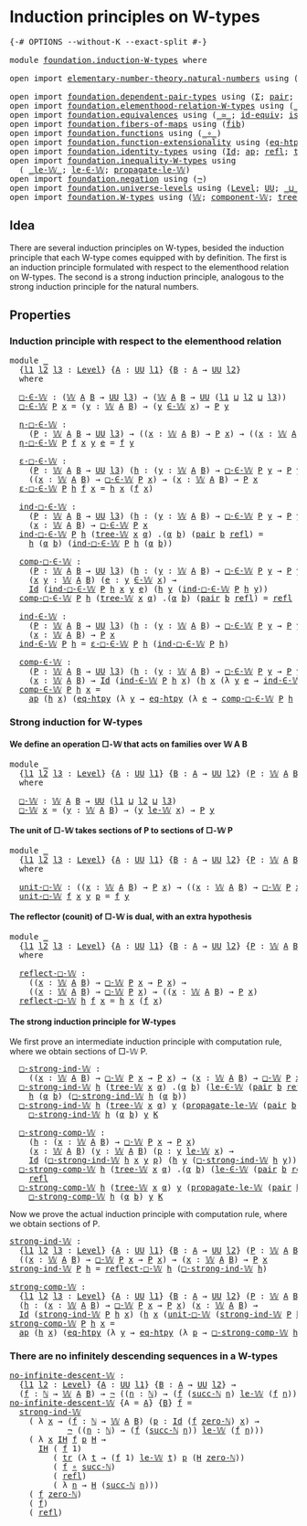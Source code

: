 # Induction principles on W-types

<pre class="Agda"><a id="44" class="Symbol">{-#</a> <a id="48" class="Keyword">OPTIONS</a> <a id="56" class="Pragma">--without-K</a> <a id="68" class="Pragma">--exact-split</a> <a id="82" class="Symbol">#-}</a>

<a id="87" class="Keyword">module</a> <a id="94" href="foundation.induction-W-types.html" class="Module">foundation.induction-W-types</a> <a id="123" class="Keyword">where</a>

<a id="130" class="Keyword">open</a> <a id="135" class="Keyword">import</a> <a id="142" href="elementary-number-theory.natural-numbers.html" class="Module">elementary-number-theory.natural-numbers</a> <a id="183" class="Keyword">using</a> <a id="189" class="Symbol">(</a><a id="190" href="elementary-number-theory.natural-numbers.html#1444" class="Datatype">ℕ</a><a id="191" class="Symbol">;</a> <a id="193" href="elementary-number-theory.natural-numbers.html#1465" class="InductiveConstructor">zero-ℕ</a><a id="199" class="Symbol">;</a> <a id="201" href="elementary-number-theory.natural-numbers.html#1478" class="InductiveConstructor">succ-ℕ</a><a id="207" class="Symbol">)</a>

<a id="210" class="Keyword">open</a> <a id="215" class="Keyword">import</a> <a id="222" href="foundation.dependent-pair-types.html" class="Module">foundation.dependent-pair-types</a> <a id="254" class="Keyword">using</a> <a id="260" class="Symbol">(</a><a id="261" href="foundation-core.dependent-pair-types.html#502" class="Record">Σ</a><a id="262" class="Symbol">;</a> <a id="264" href="foundation-core.dependent-pair-types.html#575" class="InductiveConstructor">pair</a><a id="268" class="Symbol">;</a> <a id="270" href="foundation-core.dependent-pair-types.html#592" class="Field">pr1</a><a id="273" class="Symbol">;</a> <a id="275" href="foundation-core.dependent-pair-types.html#604" class="Field">pr2</a><a id="278" class="Symbol">)</a>
<a id="280" class="Keyword">open</a> <a id="285" class="Keyword">import</a> <a id="292" href="foundation.elementhood-relation-W-types.html" class="Module">foundation.elementhood-relation-W-types</a> <a id="332" class="Keyword">using</a> <a id="338" class="Symbol">(</a><a id="339" href="foundation.elementhood-relation-W-types.html#735" class="Function Operator">_∈-𝕎_</a><a id="344" class="Symbol">)</a>
<a id="346" class="Keyword">open</a> <a id="351" class="Keyword">import</a> <a id="358" href="foundation.equivalences.html" class="Module">foundation.equivalences</a> <a id="382" class="Keyword">using</a> <a id="388" class="Symbol">(</a><a id="389" href="foundation-core.equivalences.html#1607" class="Function Operator">_≃_</a><a id="392" class="Symbol">;</a> <a id="394" href="foundation-core.equivalences.html#2480" class="Function">id-equiv</a><a id="402" class="Symbol">;</a> <a id="404" href="foundation-core.equivalences.html#1542" class="Function">is-equiv</a><a id="412" class="Symbol">)</a>
<a id="414" class="Keyword">open</a> <a id="419" class="Keyword">import</a> <a id="426" href="foundation.fibers-of-maps.html" class="Module">foundation.fibers-of-maps</a> <a id="452" class="Keyword">using</a> <a id="458" class="Symbol">(</a><a id="459" href="foundation-core.fibers-of-maps.html#928" class="Function">fib</a><a id="462" class="Symbol">)</a>
<a id="464" class="Keyword">open</a> <a id="469" class="Keyword">import</a> <a id="476" href="foundation.functions.html" class="Module">foundation.functions</a> <a id="497" class="Keyword">using</a> <a id="503" class="Symbol">(</a><a id="504" href="foundation-core.functions.html#407" class="Function Operator">_∘_</a><a id="507" class="Symbol">)</a>
<a id="509" class="Keyword">open</a> <a id="514" class="Keyword">import</a> <a id="521" href="foundation.function-extensionality.html" class="Module">foundation.function-extensionality</a> <a id="556" class="Keyword">using</a> <a id="562" class="Symbol">(</a><a id="563" href="foundation.function-extensionality.html#1446" class="Function">eq-htpy</a><a id="570" class="Symbol">)</a>
<a id="572" class="Keyword">open</a> <a id="577" class="Keyword">import</a> <a id="584" href="foundation.identity-types.html" class="Module">foundation.identity-types</a> <a id="610" class="Keyword">using</a> <a id="616" class="Symbol">(</a><a id="617" href="foundation-core.identity-types.html#641" class="Datatype">Id</a><a id="619" class="Symbol">;</a> <a id="621" href="foundation-core.identity-types.html#2853" class="Function">ap</a><a id="623" class="Symbol">;</a> <a id="625" href="foundation-core.identity-types.html#694" class="InductiveConstructor">refl</a><a id="629" class="Symbol">;</a> <a id="631" href="foundation-core.identity-types.html#4584" class="Function">tr</a><a id="633" class="Symbol">)</a>
<a id="635" class="Keyword">open</a> <a id="640" class="Keyword">import</a> <a id="647" href="foundation.inequality-W-types.html" class="Module">foundation.inequality-W-types</a> <a id="677" class="Keyword">using</a>
  <a id="685" class="Symbol">(</a> <a id="687" href="foundation.inequality-W-types.html#820" class="Datatype Operator">_le-𝕎_</a><a id="693" class="Symbol">;</a> <a id="695" href="foundation.inequality-W-types.html#872" class="InductiveConstructor">le-∈-𝕎</a><a id="701" class="Symbol">;</a> <a id="703" href="foundation.inequality-W-types.html#918" class="InductiveConstructor">propagate-le-𝕎</a><a id="717" class="Symbol">)</a>
<a id="719" class="Keyword">open</a> <a id="724" class="Keyword">import</a> <a id="731" href="foundation.negation.html" class="Module">foundation.negation</a> <a id="751" class="Keyword">using</a> <a id="757" class="Symbol">(</a><a id="758" href="foundation-core.negation.html#452" class="Function">¬</a><a id="759" class="Symbol">)</a>
<a id="761" class="Keyword">open</a> <a id="766" class="Keyword">import</a> <a id="773" href="foundation.universe-levels.html" class="Module">foundation.universe-levels</a> <a id="800" class="Keyword">using</a> <a id="806" class="Symbol">(</a><a id="807" href="Agda.Primitive.html#597" class="Postulate">Level</a><a id="812" class="Symbol">;</a> <a id="814" href="foundation-core.universe-levels.html#222" class="Primitive">UU</a><a id="816" class="Symbol">;</a> <a id="818" href="Agda.Primitive.html#810" class="Primitive Operator">_⊔_</a><a id="821" class="Symbol">)</a>
<a id="823" class="Keyword">open</a> <a id="828" class="Keyword">import</a> <a id="835" href="foundation.W-types.html" class="Module">foundation.W-types</a> <a id="854" class="Keyword">using</a> <a id="860" class="Symbol">(</a><a id="861" href="foundation.W-types.html#2315" class="Datatype">𝕎</a><a id="862" class="Symbol">;</a> <a id="864" href="foundation.W-types.html#2550" class="Function">component-𝕎</a><a id="875" class="Symbol">;</a> <a id="877" href="foundation.W-types.html#2384" class="InductiveConstructor">tree-𝕎</a><a id="883" class="Symbol">)</a>
</pre>
## Idea

There are several induction principles on W-types, besided the induction principle that each W-type comes equipped with by definition. The first is an induction principle formulated with respect to the elementhood relation on W-types. The second is a strong induction principle, analogous to the strong induction principle for the natural numbers.

## Properties

### Induction principle with respect to the elementhood relation

<pre class="Agda"><a id="1337" class="Keyword">module</a> <a id="1344" href="foundation.induction-W-types.html#1344" class="Module">_</a>
  <a id="1348" class="Symbol">{</a><a id="1349" href="foundation.induction-W-types.html#1349" class="Bound">l1</a> <a id="1352" href="foundation.induction-W-types.html#1352" class="Bound">l2</a> <a id="1355" href="foundation.induction-W-types.html#1355" class="Bound">l3</a> <a id="1358" class="Symbol">:</a> <a id="1360" href="Agda.Primitive.html#597" class="Postulate">Level</a><a id="1365" class="Symbol">}</a> <a id="1367" class="Symbol">{</a><a id="1368" href="foundation.induction-W-types.html#1368" class="Bound">A</a> <a id="1370" class="Symbol">:</a> <a id="1372" href="foundation-core.universe-levels.html#222" class="Primitive">UU</a> <a id="1375" href="foundation.induction-W-types.html#1349" class="Bound">l1</a><a id="1377" class="Symbol">}</a> <a id="1379" class="Symbol">{</a><a id="1380" href="foundation.induction-W-types.html#1380" class="Bound">B</a> <a id="1382" class="Symbol">:</a> <a id="1384" href="foundation.induction-W-types.html#1368" class="Bound">A</a> <a id="1386" class="Symbol">→</a> <a id="1388" href="foundation-core.universe-levels.html#222" class="Primitive">UU</a> <a id="1391" href="foundation.induction-W-types.html#1352" class="Bound">l2</a><a id="1393" class="Symbol">}</a>
  <a id="1397" class="Keyword">where</a>

  <a id="1406" href="foundation.induction-W-types.html#1406" class="Function">□-∈-𝕎</a> <a id="1412" class="Symbol">:</a> <a id="1414" class="Symbol">(</a><a id="1415" href="foundation.W-types.html#2315" class="Datatype">𝕎</a> <a id="1417" href="foundation.induction-W-types.html#1368" class="Bound">A</a> <a id="1419" href="foundation.induction-W-types.html#1380" class="Bound">B</a> <a id="1421" class="Symbol">→</a> <a id="1423" href="foundation-core.universe-levels.html#222" class="Primitive">UU</a> <a id="1426" href="foundation.induction-W-types.html#1355" class="Bound">l3</a><a id="1428" class="Symbol">)</a> <a id="1430" class="Symbol">→</a> <a id="1432" class="Symbol">(</a><a id="1433" href="foundation.W-types.html#2315" class="Datatype">𝕎</a> <a id="1435" href="foundation.induction-W-types.html#1368" class="Bound">A</a> <a id="1437" href="foundation.induction-W-types.html#1380" class="Bound">B</a> <a id="1439" class="Symbol">→</a> <a id="1441" href="foundation-core.universe-levels.html#222" class="Primitive">UU</a> <a id="1444" class="Symbol">(</a><a id="1445" href="foundation.induction-W-types.html#1349" class="Bound">l1</a> <a id="1448" href="Agda.Primitive.html#810" class="Primitive Operator">⊔</a> <a id="1450" href="foundation.induction-W-types.html#1352" class="Bound">l2</a> <a id="1453" href="Agda.Primitive.html#810" class="Primitive Operator">⊔</a> <a id="1455" href="foundation.induction-W-types.html#1355" class="Bound">l3</a><a id="1457" class="Symbol">))</a>
  <a id="1462" href="foundation.induction-W-types.html#1406" class="Function">□-∈-𝕎</a> <a id="1468" href="foundation.induction-W-types.html#1468" class="Bound">P</a> <a id="1470" href="foundation.induction-W-types.html#1470" class="Bound">x</a> <a id="1472" class="Symbol">=</a> <a id="1474" class="Symbol">(</a><a id="1475" href="foundation.induction-W-types.html#1475" class="Bound">y</a> <a id="1477" class="Symbol">:</a> <a id="1479" href="foundation.W-types.html#2315" class="Datatype">𝕎</a> <a id="1481" href="foundation.induction-W-types.html#1368" class="Bound">A</a> <a id="1483" href="foundation.induction-W-types.html#1380" class="Bound">B</a><a id="1484" class="Symbol">)</a> <a id="1486" class="Symbol">→</a> <a id="1488" class="Symbol">(</a><a id="1489" href="foundation.induction-W-types.html#1475" class="Bound">y</a> <a id="1491" href="foundation.elementhood-relation-W-types.html#735" class="Function Operator">∈-𝕎</a> <a id="1495" href="foundation.induction-W-types.html#1470" class="Bound">x</a><a id="1496" class="Symbol">)</a> <a id="1498" class="Symbol">→</a> <a id="1500" href="foundation.induction-W-types.html#1468" class="Bound">P</a> <a id="1502" href="foundation.induction-W-types.html#1475" class="Bound">y</a>

  <a id="1507" href="foundation.induction-W-types.html#1507" class="Function">η-□-∈-𝕎</a> <a id="1515" class="Symbol">:</a>
    <a id="1521" class="Symbol">(</a><a id="1522" href="foundation.induction-W-types.html#1522" class="Bound">P</a> <a id="1524" class="Symbol">:</a> <a id="1526" href="foundation.W-types.html#2315" class="Datatype">𝕎</a> <a id="1528" href="foundation.induction-W-types.html#1368" class="Bound">A</a> <a id="1530" href="foundation.induction-W-types.html#1380" class="Bound">B</a> <a id="1532" class="Symbol">→</a> <a id="1534" href="foundation-core.universe-levels.html#222" class="Primitive">UU</a> <a id="1537" href="foundation.induction-W-types.html#1355" class="Bound">l3</a><a id="1539" class="Symbol">)</a> <a id="1541" class="Symbol">→</a> <a id="1543" class="Symbol">((</a><a id="1545" href="foundation.induction-W-types.html#1545" class="Bound">x</a> <a id="1547" class="Symbol">:</a> <a id="1549" href="foundation.W-types.html#2315" class="Datatype">𝕎</a> <a id="1551" href="foundation.induction-W-types.html#1368" class="Bound">A</a> <a id="1553" href="foundation.induction-W-types.html#1380" class="Bound">B</a><a id="1554" class="Symbol">)</a> <a id="1556" class="Symbol">→</a> <a id="1558" href="foundation.induction-W-types.html#1522" class="Bound">P</a> <a id="1560" href="foundation.induction-W-types.html#1545" class="Bound">x</a><a id="1561" class="Symbol">)</a> <a id="1563" class="Symbol">→</a> <a id="1565" class="Symbol">((</a><a id="1567" href="foundation.induction-W-types.html#1567" class="Bound">x</a> <a id="1569" class="Symbol">:</a> <a id="1571" href="foundation.W-types.html#2315" class="Datatype">𝕎</a> <a id="1573" href="foundation.induction-W-types.html#1368" class="Bound">A</a> <a id="1575" href="foundation.induction-W-types.html#1380" class="Bound">B</a><a id="1576" class="Symbol">)</a> <a id="1578" class="Symbol">→</a> <a id="1580" href="foundation.induction-W-types.html#1406" class="Function">□-∈-𝕎</a> <a id="1586" href="foundation.induction-W-types.html#1522" class="Bound">P</a> <a id="1588" href="foundation.induction-W-types.html#1567" class="Bound">x</a><a id="1589" class="Symbol">)</a>
  <a id="1593" href="foundation.induction-W-types.html#1507" class="Function">η-□-∈-𝕎</a> <a id="1601" href="foundation.induction-W-types.html#1601" class="Bound">P</a> <a id="1603" href="foundation.induction-W-types.html#1603" class="Bound">f</a> <a id="1605" href="foundation.induction-W-types.html#1605" class="Bound">x</a> <a id="1607" href="foundation.induction-W-types.html#1607" class="Bound">y</a> <a id="1609" href="foundation.induction-W-types.html#1609" class="Bound">e</a> <a id="1611" class="Symbol">=</a> <a id="1613" href="foundation.induction-W-types.html#1603" class="Bound">f</a> <a id="1615" href="foundation.induction-W-types.html#1607" class="Bound">y</a>

  <a id="1620" href="foundation.induction-W-types.html#1620" class="Function">ε-□-∈-𝕎</a> <a id="1628" class="Symbol">:</a>
    <a id="1634" class="Symbol">(</a><a id="1635" href="foundation.induction-W-types.html#1635" class="Bound">P</a> <a id="1637" class="Symbol">:</a> <a id="1639" href="foundation.W-types.html#2315" class="Datatype">𝕎</a> <a id="1641" href="foundation.induction-W-types.html#1368" class="Bound">A</a> <a id="1643" href="foundation.induction-W-types.html#1380" class="Bound">B</a> <a id="1645" class="Symbol">→</a> <a id="1647" href="foundation-core.universe-levels.html#222" class="Primitive">UU</a> <a id="1650" href="foundation.induction-W-types.html#1355" class="Bound">l3</a><a id="1652" class="Symbol">)</a> <a id="1654" class="Symbol">(</a><a id="1655" href="foundation.induction-W-types.html#1655" class="Bound">h</a> <a id="1657" class="Symbol">:</a> <a id="1659" class="Symbol">(</a><a id="1660" href="foundation.induction-W-types.html#1660" class="Bound">y</a> <a id="1662" class="Symbol">:</a> <a id="1664" href="foundation.W-types.html#2315" class="Datatype">𝕎</a> <a id="1666" href="foundation.induction-W-types.html#1368" class="Bound">A</a> <a id="1668" href="foundation.induction-W-types.html#1380" class="Bound">B</a><a id="1669" class="Symbol">)</a> <a id="1671" class="Symbol">→</a> <a id="1673" href="foundation.induction-W-types.html#1406" class="Function">□-∈-𝕎</a> <a id="1679" href="foundation.induction-W-types.html#1635" class="Bound">P</a> <a id="1681" href="foundation.induction-W-types.html#1660" class="Bound">y</a> <a id="1683" class="Symbol">→</a> <a id="1685" href="foundation.induction-W-types.html#1635" class="Bound">P</a> <a id="1687" href="foundation.induction-W-types.html#1660" class="Bound">y</a><a id="1688" class="Symbol">)</a> <a id="1690" class="Symbol">→</a>
    <a id="1696" class="Symbol">((</a><a id="1698" href="foundation.induction-W-types.html#1698" class="Bound">x</a> <a id="1700" class="Symbol">:</a> <a id="1702" href="foundation.W-types.html#2315" class="Datatype">𝕎</a> <a id="1704" href="foundation.induction-W-types.html#1368" class="Bound">A</a> <a id="1706" href="foundation.induction-W-types.html#1380" class="Bound">B</a><a id="1707" class="Symbol">)</a> <a id="1709" class="Symbol">→</a> <a id="1711" href="foundation.induction-W-types.html#1406" class="Function">□-∈-𝕎</a> <a id="1717" href="foundation.induction-W-types.html#1635" class="Bound">P</a> <a id="1719" href="foundation.induction-W-types.html#1698" class="Bound">x</a><a id="1720" class="Symbol">)</a> <a id="1722" class="Symbol">→</a> <a id="1724" class="Symbol">(</a><a id="1725" href="foundation.induction-W-types.html#1725" class="Bound">x</a> <a id="1727" class="Symbol">:</a> <a id="1729" href="foundation.W-types.html#2315" class="Datatype">𝕎</a> <a id="1731" href="foundation.induction-W-types.html#1368" class="Bound">A</a> <a id="1733" href="foundation.induction-W-types.html#1380" class="Bound">B</a><a id="1734" class="Symbol">)</a> <a id="1736" class="Symbol">→</a> <a id="1738" href="foundation.induction-W-types.html#1635" class="Bound">P</a> <a id="1740" href="foundation.induction-W-types.html#1725" class="Bound">x</a>
  <a id="1744" href="foundation.induction-W-types.html#1620" class="Function">ε-□-∈-𝕎</a> <a id="1752" href="foundation.induction-W-types.html#1752" class="Bound">P</a> <a id="1754" href="foundation.induction-W-types.html#1754" class="Bound">h</a> <a id="1756" href="foundation.induction-W-types.html#1756" class="Bound">f</a> <a id="1758" href="foundation.induction-W-types.html#1758" class="Bound">x</a> <a id="1760" class="Symbol">=</a> <a id="1762" href="foundation.induction-W-types.html#1754" class="Bound">h</a> <a id="1764" href="foundation.induction-W-types.html#1758" class="Bound">x</a> <a id="1766" class="Symbol">(</a><a id="1767" href="foundation.induction-W-types.html#1756" class="Bound">f</a> <a id="1769" href="foundation.induction-W-types.html#1758" class="Bound">x</a><a id="1770" class="Symbol">)</a>

  <a id="1775" href="foundation.induction-W-types.html#1775" class="Function">ind-□-∈-𝕎</a> <a id="1785" class="Symbol">:</a>
    <a id="1791" class="Symbol">(</a><a id="1792" href="foundation.induction-W-types.html#1792" class="Bound">P</a> <a id="1794" class="Symbol">:</a> <a id="1796" href="foundation.W-types.html#2315" class="Datatype">𝕎</a> <a id="1798" href="foundation.induction-W-types.html#1368" class="Bound">A</a> <a id="1800" href="foundation.induction-W-types.html#1380" class="Bound">B</a> <a id="1802" class="Symbol">→</a> <a id="1804" href="foundation-core.universe-levels.html#222" class="Primitive">UU</a> <a id="1807" href="foundation.induction-W-types.html#1355" class="Bound">l3</a><a id="1809" class="Symbol">)</a> <a id="1811" class="Symbol">(</a><a id="1812" href="foundation.induction-W-types.html#1812" class="Bound">h</a> <a id="1814" class="Symbol">:</a> <a id="1816" class="Symbol">(</a><a id="1817" href="foundation.induction-W-types.html#1817" class="Bound">y</a> <a id="1819" class="Symbol">:</a> <a id="1821" href="foundation.W-types.html#2315" class="Datatype">𝕎</a> <a id="1823" href="foundation.induction-W-types.html#1368" class="Bound">A</a> <a id="1825" href="foundation.induction-W-types.html#1380" class="Bound">B</a><a id="1826" class="Symbol">)</a> <a id="1828" class="Symbol">→</a> <a id="1830" href="foundation.induction-W-types.html#1406" class="Function">□-∈-𝕎</a> <a id="1836" href="foundation.induction-W-types.html#1792" class="Bound">P</a> <a id="1838" href="foundation.induction-W-types.html#1817" class="Bound">y</a> <a id="1840" class="Symbol">→</a> <a id="1842" href="foundation.induction-W-types.html#1792" class="Bound">P</a> <a id="1844" href="foundation.induction-W-types.html#1817" class="Bound">y</a><a id="1845" class="Symbol">)</a> <a id="1847" class="Symbol">→</a>
    <a id="1853" class="Symbol">(</a><a id="1854" href="foundation.induction-W-types.html#1854" class="Bound">x</a> <a id="1856" class="Symbol">:</a> <a id="1858" href="foundation.W-types.html#2315" class="Datatype">𝕎</a> <a id="1860" href="foundation.induction-W-types.html#1368" class="Bound">A</a> <a id="1862" href="foundation.induction-W-types.html#1380" class="Bound">B</a><a id="1863" class="Symbol">)</a> <a id="1865" class="Symbol">→</a> <a id="1867" href="foundation.induction-W-types.html#1406" class="Function">□-∈-𝕎</a> <a id="1873" href="foundation.induction-W-types.html#1792" class="Bound">P</a> <a id="1875" href="foundation.induction-W-types.html#1854" class="Bound">x</a>
  <a id="1879" href="foundation.induction-W-types.html#1775" class="Function">ind-□-∈-𝕎</a> <a id="1889" href="foundation.induction-W-types.html#1889" class="Bound">P</a> <a id="1891" href="foundation.induction-W-types.html#1891" class="Bound">h</a> <a id="1893" class="Symbol">(</a><a id="1894" href="foundation.W-types.html#2384" class="InductiveConstructor">tree-𝕎</a> <a id="1901" href="foundation.induction-W-types.html#1901" class="Bound">x</a> <a id="1903" href="foundation.induction-W-types.html#1903" class="Bound">α</a><a id="1904" class="Symbol">)</a> <a id="1906" class="DottedPattern Symbol">.(</a><a id="1908" href="foundation.induction-W-types.html#1903" class="DottedPattern Bound">α</a> <a id="1910" href="foundation.induction-W-types.html#1919" class="DottedPattern Bound">b</a><a id="1911" class="DottedPattern Symbol">)</a> <a id="1913" class="Symbol">(</a><a id="1914" href="foundation-core.dependent-pair-types.html#575" class="InductiveConstructor">pair</a> <a id="1919" href="foundation.induction-W-types.html#1919" class="Bound">b</a> <a id="1921" href="foundation-core.identity-types.html#694" class="InductiveConstructor">refl</a><a id="1925" class="Symbol">)</a> <a id="1927" class="Symbol">=</a>
    <a id="1933" href="foundation.induction-W-types.html#1891" class="Bound">h</a> <a id="1935" class="Symbol">(</a><a id="1936" href="foundation.induction-W-types.html#1903" class="Bound">α</a> <a id="1938" href="foundation.induction-W-types.html#1919" class="Bound">b</a><a id="1939" class="Symbol">)</a> <a id="1941" class="Symbol">(</a><a id="1942" href="foundation.induction-W-types.html#1775" class="Function">ind-□-∈-𝕎</a> <a id="1952" href="foundation.induction-W-types.html#1889" class="Bound">P</a> <a id="1954" href="foundation.induction-W-types.html#1891" class="Bound">h</a> <a id="1956" class="Symbol">(</a><a id="1957" href="foundation.induction-W-types.html#1903" class="Bound">α</a> <a id="1959" href="foundation.induction-W-types.html#1919" class="Bound">b</a><a id="1960" class="Symbol">))</a>

  <a id="1966" href="foundation.induction-W-types.html#1966" class="Function">comp-□-∈-𝕎</a> <a id="1977" class="Symbol">:</a>
    <a id="1983" class="Symbol">(</a><a id="1984" href="foundation.induction-W-types.html#1984" class="Bound">P</a> <a id="1986" class="Symbol">:</a> <a id="1988" href="foundation.W-types.html#2315" class="Datatype">𝕎</a> <a id="1990" href="foundation.induction-W-types.html#1368" class="Bound">A</a> <a id="1992" href="foundation.induction-W-types.html#1380" class="Bound">B</a> <a id="1994" class="Symbol">→</a> <a id="1996" href="foundation-core.universe-levels.html#222" class="Primitive">UU</a> <a id="1999" href="foundation.induction-W-types.html#1355" class="Bound">l3</a><a id="2001" class="Symbol">)</a> <a id="2003" class="Symbol">(</a><a id="2004" href="foundation.induction-W-types.html#2004" class="Bound">h</a> <a id="2006" class="Symbol">:</a> <a id="2008" class="Symbol">(</a><a id="2009" href="foundation.induction-W-types.html#2009" class="Bound">y</a> <a id="2011" class="Symbol">:</a> <a id="2013" href="foundation.W-types.html#2315" class="Datatype">𝕎</a> <a id="2015" href="foundation.induction-W-types.html#1368" class="Bound">A</a> <a id="2017" href="foundation.induction-W-types.html#1380" class="Bound">B</a><a id="2018" class="Symbol">)</a> <a id="2020" class="Symbol">→</a> <a id="2022" href="foundation.induction-W-types.html#1406" class="Function">□-∈-𝕎</a> <a id="2028" href="foundation.induction-W-types.html#1984" class="Bound">P</a> <a id="2030" href="foundation.induction-W-types.html#2009" class="Bound">y</a> <a id="2032" class="Symbol">→</a> <a id="2034" href="foundation.induction-W-types.html#1984" class="Bound">P</a> <a id="2036" href="foundation.induction-W-types.html#2009" class="Bound">y</a><a id="2037" class="Symbol">)</a> <a id="2039" class="Symbol">→</a>
    <a id="2045" class="Symbol">(</a><a id="2046" href="foundation.induction-W-types.html#2046" class="Bound">x</a> <a id="2048" href="foundation.induction-W-types.html#2048" class="Bound">y</a> <a id="2050" class="Symbol">:</a> <a id="2052" href="foundation.W-types.html#2315" class="Datatype">𝕎</a> <a id="2054" href="foundation.induction-W-types.html#1368" class="Bound">A</a> <a id="2056" href="foundation.induction-W-types.html#1380" class="Bound">B</a><a id="2057" class="Symbol">)</a> <a id="2059" class="Symbol">(</a><a id="2060" href="foundation.induction-W-types.html#2060" class="Bound">e</a> <a id="2062" class="Symbol">:</a> <a id="2064" href="foundation.induction-W-types.html#2048" class="Bound">y</a> <a id="2066" href="foundation.elementhood-relation-W-types.html#735" class="Function Operator">∈-𝕎</a> <a id="2070" href="foundation.induction-W-types.html#2046" class="Bound">x</a><a id="2071" class="Symbol">)</a> <a id="2073" class="Symbol">→</a>
    <a id="2079" href="foundation-core.identity-types.html#641" class="Datatype">Id</a> <a id="2082" class="Symbol">(</a><a id="2083" href="foundation.induction-W-types.html#1775" class="Function">ind-□-∈-𝕎</a> <a id="2093" href="foundation.induction-W-types.html#1984" class="Bound">P</a> <a id="2095" href="foundation.induction-W-types.html#2004" class="Bound">h</a> <a id="2097" href="foundation.induction-W-types.html#2046" class="Bound">x</a> <a id="2099" href="foundation.induction-W-types.html#2048" class="Bound">y</a> <a id="2101" href="foundation.induction-W-types.html#2060" class="Bound">e</a><a id="2102" class="Symbol">)</a> <a id="2104" class="Symbol">(</a><a id="2105" href="foundation.induction-W-types.html#2004" class="Bound">h</a> <a id="2107" href="foundation.induction-W-types.html#2048" class="Bound">y</a> <a id="2109" class="Symbol">(</a><a id="2110" href="foundation.induction-W-types.html#1775" class="Function">ind-□-∈-𝕎</a> <a id="2120" href="foundation.induction-W-types.html#1984" class="Bound">P</a> <a id="2122" href="foundation.induction-W-types.html#2004" class="Bound">h</a> <a id="2124" href="foundation.induction-W-types.html#2048" class="Bound">y</a><a id="2125" class="Symbol">))</a>
  <a id="2130" href="foundation.induction-W-types.html#1966" class="Function">comp-□-∈-𝕎</a> <a id="2141" href="foundation.induction-W-types.html#2141" class="Bound">P</a> <a id="2143" href="foundation.induction-W-types.html#2143" class="Bound">h</a> <a id="2145" class="Symbol">(</a><a id="2146" href="foundation.W-types.html#2384" class="InductiveConstructor">tree-𝕎</a> <a id="2153" href="foundation.induction-W-types.html#2153" class="Bound">x</a> <a id="2155" href="foundation.induction-W-types.html#2155" class="Bound">α</a><a id="2156" class="Symbol">)</a> <a id="2158" class="DottedPattern Symbol">.(</a><a id="2160" href="foundation.induction-W-types.html#2155" class="DottedPattern Bound">α</a> <a id="2162" href="foundation.induction-W-types.html#2171" class="DottedPattern Bound">b</a><a id="2163" class="DottedPattern Symbol">)</a> <a id="2165" class="Symbol">(</a><a id="2166" href="foundation-core.dependent-pair-types.html#575" class="InductiveConstructor">pair</a> <a id="2171" href="foundation.induction-W-types.html#2171" class="Bound">b</a> <a id="2173" href="foundation-core.identity-types.html#694" class="InductiveConstructor">refl</a><a id="2177" class="Symbol">)</a> <a id="2179" class="Symbol">=</a> <a id="2181" href="foundation-core.identity-types.html#694" class="InductiveConstructor">refl</a>
  
  <a id="2191" href="foundation.induction-W-types.html#2191" class="Function">ind-∈-𝕎</a> <a id="2199" class="Symbol">:</a>
    <a id="2205" class="Symbol">(</a><a id="2206" href="foundation.induction-W-types.html#2206" class="Bound">P</a> <a id="2208" class="Symbol">:</a> <a id="2210" href="foundation.W-types.html#2315" class="Datatype">𝕎</a> <a id="2212" href="foundation.induction-W-types.html#1368" class="Bound">A</a> <a id="2214" href="foundation.induction-W-types.html#1380" class="Bound">B</a> <a id="2216" class="Symbol">→</a> <a id="2218" href="foundation-core.universe-levels.html#222" class="Primitive">UU</a> <a id="2221" href="foundation.induction-W-types.html#1355" class="Bound">l3</a><a id="2223" class="Symbol">)</a> <a id="2225" class="Symbol">(</a><a id="2226" href="foundation.induction-W-types.html#2226" class="Bound">h</a> <a id="2228" class="Symbol">:</a> <a id="2230" class="Symbol">(</a><a id="2231" href="foundation.induction-W-types.html#2231" class="Bound">y</a> <a id="2233" class="Symbol">:</a> <a id="2235" href="foundation.W-types.html#2315" class="Datatype">𝕎</a> <a id="2237" href="foundation.induction-W-types.html#1368" class="Bound">A</a> <a id="2239" href="foundation.induction-W-types.html#1380" class="Bound">B</a><a id="2240" class="Symbol">)</a> <a id="2242" class="Symbol">→</a> <a id="2244" href="foundation.induction-W-types.html#1406" class="Function">□-∈-𝕎</a> <a id="2250" href="foundation.induction-W-types.html#2206" class="Bound">P</a> <a id="2252" href="foundation.induction-W-types.html#2231" class="Bound">y</a> <a id="2254" class="Symbol">→</a> <a id="2256" href="foundation.induction-W-types.html#2206" class="Bound">P</a> <a id="2258" href="foundation.induction-W-types.html#2231" class="Bound">y</a><a id="2259" class="Symbol">)</a> <a id="2261" class="Symbol">→</a>
    <a id="2267" class="Symbol">(</a><a id="2268" href="foundation.induction-W-types.html#2268" class="Bound">x</a> <a id="2270" class="Symbol">:</a> <a id="2272" href="foundation.W-types.html#2315" class="Datatype">𝕎</a> <a id="2274" href="foundation.induction-W-types.html#1368" class="Bound">A</a> <a id="2276" href="foundation.induction-W-types.html#1380" class="Bound">B</a><a id="2277" class="Symbol">)</a> <a id="2279" class="Symbol">→</a> <a id="2281" href="foundation.induction-W-types.html#2206" class="Bound">P</a> <a id="2283" href="foundation.induction-W-types.html#2268" class="Bound">x</a>
  <a id="2287" href="foundation.induction-W-types.html#2191" class="Function">ind-∈-𝕎</a> <a id="2295" href="foundation.induction-W-types.html#2295" class="Bound">P</a> <a id="2297" href="foundation.induction-W-types.html#2297" class="Bound">h</a> <a id="2299" class="Symbol">=</a> <a id="2301" href="foundation.induction-W-types.html#1620" class="Function">ε-□-∈-𝕎</a> <a id="2309" href="foundation.induction-W-types.html#2295" class="Bound">P</a> <a id="2311" href="foundation.induction-W-types.html#2297" class="Bound">h</a> <a id="2313" class="Symbol">(</a><a id="2314" href="foundation.induction-W-types.html#1775" class="Function">ind-□-∈-𝕎</a> <a id="2324" href="foundation.induction-W-types.html#2295" class="Bound">P</a> <a id="2326" href="foundation.induction-W-types.html#2297" class="Bound">h</a><a id="2327" class="Symbol">)</a>

  <a id="2332" href="foundation.induction-W-types.html#2332" class="Function">comp-∈-𝕎</a> <a id="2341" class="Symbol">:</a>
    <a id="2347" class="Symbol">(</a><a id="2348" href="foundation.induction-W-types.html#2348" class="Bound">P</a> <a id="2350" class="Symbol">:</a> <a id="2352" href="foundation.W-types.html#2315" class="Datatype">𝕎</a> <a id="2354" href="foundation.induction-W-types.html#1368" class="Bound">A</a> <a id="2356" href="foundation.induction-W-types.html#1380" class="Bound">B</a> <a id="2358" class="Symbol">→</a> <a id="2360" href="foundation-core.universe-levels.html#222" class="Primitive">UU</a> <a id="2363" href="foundation.induction-W-types.html#1355" class="Bound">l3</a><a id="2365" class="Symbol">)</a> <a id="2367" class="Symbol">(</a><a id="2368" href="foundation.induction-W-types.html#2368" class="Bound">h</a> <a id="2370" class="Symbol">:</a> <a id="2372" class="Symbol">(</a><a id="2373" href="foundation.induction-W-types.html#2373" class="Bound">y</a> <a id="2375" class="Symbol">:</a> <a id="2377" href="foundation.W-types.html#2315" class="Datatype">𝕎</a> <a id="2379" href="foundation.induction-W-types.html#1368" class="Bound">A</a> <a id="2381" href="foundation.induction-W-types.html#1380" class="Bound">B</a><a id="2382" class="Symbol">)</a> <a id="2384" class="Symbol">→</a> <a id="2386" href="foundation.induction-W-types.html#1406" class="Function">□-∈-𝕎</a> <a id="2392" href="foundation.induction-W-types.html#2348" class="Bound">P</a> <a id="2394" href="foundation.induction-W-types.html#2373" class="Bound">y</a> <a id="2396" class="Symbol">→</a> <a id="2398" href="foundation.induction-W-types.html#2348" class="Bound">P</a> <a id="2400" href="foundation.induction-W-types.html#2373" class="Bound">y</a><a id="2401" class="Symbol">)</a> <a id="2403" class="Symbol">→</a>
    <a id="2409" class="Symbol">(</a><a id="2410" href="foundation.induction-W-types.html#2410" class="Bound">x</a> <a id="2412" class="Symbol">:</a> <a id="2414" href="foundation.W-types.html#2315" class="Datatype">𝕎</a> <a id="2416" href="foundation.induction-W-types.html#1368" class="Bound">A</a> <a id="2418" href="foundation.induction-W-types.html#1380" class="Bound">B</a><a id="2419" class="Symbol">)</a> <a id="2421" class="Symbol">→</a> <a id="2423" href="foundation-core.identity-types.html#641" class="Datatype">Id</a> <a id="2426" class="Symbol">(</a><a id="2427" href="foundation.induction-W-types.html#2191" class="Function">ind-∈-𝕎</a> <a id="2435" href="foundation.induction-W-types.html#2348" class="Bound">P</a> <a id="2437" href="foundation.induction-W-types.html#2368" class="Bound">h</a> <a id="2439" href="foundation.induction-W-types.html#2410" class="Bound">x</a><a id="2440" class="Symbol">)</a> <a id="2442" class="Symbol">(</a><a id="2443" href="foundation.induction-W-types.html#2368" class="Bound">h</a> <a id="2445" href="foundation.induction-W-types.html#2410" class="Bound">x</a> <a id="2447" class="Symbol">(λ</a> <a id="2450" href="foundation.induction-W-types.html#2450" class="Bound">y</a> <a id="2452" href="foundation.induction-W-types.html#2452" class="Bound">e</a> <a id="2454" class="Symbol">→</a> <a id="2456" href="foundation.induction-W-types.html#2191" class="Function">ind-∈-𝕎</a> <a id="2464" href="foundation.induction-W-types.html#2348" class="Bound">P</a> <a id="2466" href="foundation.induction-W-types.html#2368" class="Bound">h</a> <a id="2468" href="foundation.induction-W-types.html#2450" class="Bound">y</a><a id="2469" class="Symbol">))</a>
  <a id="2474" href="foundation.induction-W-types.html#2332" class="Function">comp-∈-𝕎</a> <a id="2483" href="foundation.induction-W-types.html#2483" class="Bound">P</a> <a id="2485" href="foundation.induction-W-types.html#2485" class="Bound">h</a> <a id="2487" href="foundation.induction-W-types.html#2487" class="Bound">x</a> <a id="2489" class="Symbol">=</a>
    <a id="2495" href="foundation-core.identity-types.html#2853" class="Function">ap</a> <a id="2498" class="Symbol">(</a><a id="2499" href="foundation.induction-W-types.html#2485" class="Bound">h</a> <a id="2501" href="foundation.induction-W-types.html#2487" class="Bound">x</a><a id="2502" class="Symbol">)</a> <a id="2504" class="Symbol">(</a><a id="2505" href="foundation.function-extensionality.html#1446" class="Function">eq-htpy</a> <a id="2513" class="Symbol">(λ</a> <a id="2516" href="foundation.induction-W-types.html#2516" class="Bound">y</a> <a id="2518" class="Symbol">→</a> <a id="2520" href="foundation.function-extensionality.html#1446" class="Function">eq-htpy</a> <a id="2528" class="Symbol">(λ</a> <a id="2531" href="foundation.induction-W-types.html#2531" class="Bound">e</a> <a id="2533" class="Symbol">→</a> <a id="2535" href="foundation.induction-W-types.html#1966" class="Function">comp-□-∈-𝕎</a> <a id="2546" href="foundation.induction-W-types.html#2483" class="Bound">P</a> <a id="2548" href="foundation.induction-W-types.html#2485" class="Bound">h</a> <a id="2550" href="foundation.induction-W-types.html#2487" class="Bound">x</a> <a id="2552" href="foundation.induction-W-types.html#2516" class="Bound">y</a> <a id="2554" href="foundation.induction-W-types.html#2531" class="Bound">e</a><a id="2555" class="Symbol">)))</a>
</pre>
### Strong induction for W-types

#### We define an operation □-𝕎 that acts on families over 𝕎 A B

<pre class="Agda"><a id="2672" class="Keyword">module</a> <a id="2679" href="foundation.induction-W-types.html#2679" class="Module">_</a>
  <a id="2683" class="Symbol">{</a><a id="2684" href="foundation.induction-W-types.html#2684" class="Bound">l1</a> <a id="2687" href="foundation.induction-W-types.html#2687" class="Bound">l2</a> <a id="2690" href="foundation.induction-W-types.html#2690" class="Bound">l3</a> <a id="2693" class="Symbol">:</a> <a id="2695" href="Agda.Primitive.html#597" class="Postulate">Level</a><a id="2700" class="Symbol">}</a> <a id="2702" class="Symbol">{</a><a id="2703" href="foundation.induction-W-types.html#2703" class="Bound">A</a> <a id="2705" class="Symbol">:</a> <a id="2707" href="foundation-core.universe-levels.html#222" class="Primitive">UU</a> <a id="2710" href="foundation.induction-W-types.html#2684" class="Bound">l1</a><a id="2712" class="Symbol">}</a> <a id="2714" class="Symbol">{</a><a id="2715" href="foundation.induction-W-types.html#2715" class="Bound">B</a> <a id="2717" class="Symbol">:</a> <a id="2719" href="foundation.induction-W-types.html#2703" class="Bound">A</a> <a id="2721" class="Symbol">→</a> <a id="2723" href="foundation-core.universe-levels.html#222" class="Primitive">UU</a> <a id="2726" href="foundation.induction-W-types.html#2687" class="Bound">l2</a><a id="2728" class="Symbol">}</a> <a id="2730" class="Symbol">(</a><a id="2731" href="foundation.induction-W-types.html#2731" class="Bound">P</a> <a id="2733" class="Symbol">:</a> <a id="2735" href="foundation.W-types.html#2315" class="Datatype">𝕎</a> <a id="2737" href="foundation.induction-W-types.html#2703" class="Bound">A</a> <a id="2739" href="foundation.induction-W-types.html#2715" class="Bound">B</a> <a id="2741" class="Symbol">→</a> <a id="2743" href="foundation-core.universe-levels.html#222" class="Primitive">UU</a> <a id="2746" href="foundation.induction-W-types.html#2690" class="Bound">l3</a><a id="2748" class="Symbol">)</a>
  <a id="2752" class="Keyword">where</a>

  <a id="2761" href="foundation.induction-W-types.html#2761" class="Function">□-𝕎</a> <a id="2765" class="Symbol">:</a> <a id="2767" href="foundation.W-types.html#2315" class="Datatype">𝕎</a> <a id="2769" href="foundation.induction-W-types.html#2703" class="Bound">A</a> <a id="2771" href="foundation.induction-W-types.html#2715" class="Bound">B</a> <a id="2773" class="Symbol">→</a> <a id="2775" href="foundation-core.universe-levels.html#222" class="Primitive">UU</a> <a id="2778" class="Symbol">(</a><a id="2779" href="foundation.induction-W-types.html#2684" class="Bound">l1</a> <a id="2782" href="Agda.Primitive.html#810" class="Primitive Operator">⊔</a> <a id="2784" href="foundation.induction-W-types.html#2687" class="Bound">l2</a> <a id="2787" href="Agda.Primitive.html#810" class="Primitive Operator">⊔</a> <a id="2789" href="foundation.induction-W-types.html#2690" class="Bound">l3</a><a id="2791" class="Symbol">)</a>
  <a id="2795" href="foundation.induction-W-types.html#2761" class="Function">□-𝕎</a> <a id="2799" href="foundation.induction-W-types.html#2799" class="Bound">x</a> <a id="2801" class="Symbol">=</a> <a id="2803" class="Symbol">(</a><a id="2804" href="foundation.induction-W-types.html#2804" class="Bound">y</a> <a id="2806" class="Symbol">:</a> <a id="2808" href="foundation.W-types.html#2315" class="Datatype">𝕎</a> <a id="2810" href="foundation.induction-W-types.html#2703" class="Bound">A</a> <a id="2812" href="foundation.induction-W-types.html#2715" class="Bound">B</a><a id="2813" class="Symbol">)</a> <a id="2815" class="Symbol">→</a> <a id="2817" class="Symbol">(</a><a id="2818" href="foundation.induction-W-types.html#2804" class="Bound">y</a> <a id="2820" href="foundation.inequality-W-types.html#820" class="Datatype Operator">le-𝕎</a> <a id="2825" href="foundation.induction-W-types.html#2799" class="Bound">x</a><a id="2826" class="Symbol">)</a> <a id="2828" class="Symbol">→</a> <a id="2830" href="foundation.induction-W-types.html#2731" class="Bound">P</a> <a id="2832" href="foundation.induction-W-types.html#2804" class="Bound">y</a>
</pre>
#### The unit of □-𝕎 takes sections of P to sections of □-𝕎 P

<pre class="Agda"><a id="2910" class="Keyword">module</a> <a id="2917" href="foundation.induction-W-types.html#2917" class="Module">_</a>
  <a id="2921" class="Symbol">{</a><a id="2922" href="foundation.induction-W-types.html#2922" class="Bound">l1</a> <a id="2925" href="foundation.induction-W-types.html#2925" class="Bound">l2</a> <a id="2928" href="foundation.induction-W-types.html#2928" class="Bound">l3</a> <a id="2931" class="Symbol">:</a> <a id="2933" href="Agda.Primitive.html#597" class="Postulate">Level</a><a id="2938" class="Symbol">}</a> <a id="2940" class="Symbol">{</a><a id="2941" href="foundation.induction-W-types.html#2941" class="Bound">A</a> <a id="2943" class="Symbol">:</a> <a id="2945" href="foundation-core.universe-levels.html#222" class="Primitive">UU</a> <a id="2948" href="foundation.induction-W-types.html#2922" class="Bound">l1</a><a id="2950" class="Symbol">}</a> <a id="2952" class="Symbol">{</a><a id="2953" href="foundation.induction-W-types.html#2953" class="Bound">B</a> <a id="2955" class="Symbol">:</a> <a id="2957" href="foundation.induction-W-types.html#2941" class="Bound">A</a> <a id="2959" class="Symbol">→</a> <a id="2961" href="foundation-core.universe-levels.html#222" class="Primitive">UU</a> <a id="2964" href="foundation.induction-W-types.html#2925" class="Bound">l2</a><a id="2966" class="Symbol">}</a> <a id="2968" class="Symbol">{</a><a id="2969" href="foundation.induction-W-types.html#2969" class="Bound">P</a> <a id="2971" class="Symbol">:</a> <a id="2973" href="foundation.W-types.html#2315" class="Datatype">𝕎</a> <a id="2975" href="foundation.induction-W-types.html#2941" class="Bound">A</a> <a id="2977" href="foundation.induction-W-types.html#2953" class="Bound">B</a> <a id="2979" class="Symbol">→</a> <a id="2981" href="foundation-core.universe-levels.html#222" class="Primitive">UU</a> <a id="2984" href="foundation.induction-W-types.html#2928" class="Bound">l3</a><a id="2986" class="Symbol">}</a>
  <a id="2990" class="Keyword">where</a>

  <a id="2999" href="foundation.induction-W-types.html#2999" class="Function">unit-□-𝕎</a> <a id="3008" class="Symbol">:</a> <a id="3010" class="Symbol">((</a><a id="3012" href="foundation.induction-W-types.html#3012" class="Bound">x</a> <a id="3014" class="Symbol">:</a> <a id="3016" href="foundation.W-types.html#2315" class="Datatype">𝕎</a> <a id="3018" href="foundation.induction-W-types.html#2941" class="Bound">A</a> <a id="3020" href="foundation.induction-W-types.html#2953" class="Bound">B</a><a id="3021" class="Symbol">)</a> <a id="3023" class="Symbol">→</a> <a id="3025" href="foundation.induction-W-types.html#2969" class="Bound">P</a> <a id="3027" href="foundation.induction-W-types.html#3012" class="Bound">x</a><a id="3028" class="Symbol">)</a> <a id="3030" class="Symbol">→</a> <a id="3032" class="Symbol">((</a><a id="3034" href="foundation.induction-W-types.html#3034" class="Bound">x</a> <a id="3036" class="Symbol">:</a> <a id="3038" href="foundation.W-types.html#2315" class="Datatype">𝕎</a> <a id="3040" href="foundation.induction-W-types.html#2941" class="Bound">A</a> <a id="3042" href="foundation.induction-W-types.html#2953" class="Bound">B</a><a id="3043" class="Symbol">)</a> <a id="3045" class="Symbol">→</a> <a id="3047" href="foundation.induction-W-types.html#2761" class="Function">□-𝕎</a> <a id="3051" href="foundation.induction-W-types.html#2969" class="Bound">P</a> <a id="3053" href="foundation.induction-W-types.html#3034" class="Bound">x</a><a id="3054" class="Symbol">)</a>
  <a id="3058" href="foundation.induction-W-types.html#2999" class="Function">unit-□-𝕎</a> <a id="3067" href="foundation.induction-W-types.html#3067" class="Bound">f</a> <a id="3069" href="foundation.induction-W-types.html#3069" class="Bound">x</a> <a id="3071" href="foundation.induction-W-types.html#3071" class="Bound">y</a> <a id="3073" href="foundation.induction-W-types.html#3073" class="Bound">p</a> <a id="3075" class="Symbol">=</a> <a id="3077" href="foundation.induction-W-types.html#3067" class="Bound">f</a> <a id="3079" href="foundation.induction-W-types.html#3071" class="Bound">y</a>
</pre>
#### The reflector (counit) of □-𝕎 is dual, with an extra hypothesis

<pre class="Agda"><a id="3164" class="Keyword">module</a> <a id="3171" href="foundation.induction-W-types.html#3171" class="Module">_</a>
  <a id="3175" class="Symbol">{</a><a id="3176" href="foundation.induction-W-types.html#3176" class="Bound">l1</a> <a id="3179" href="foundation.induction-W-types.html#3179" class="Bound">l2</a> <a id="3182" href="foundation.induction-W-types.html#3182" class="Bound">l3</a> <a id="3185" class="Symbol">:</a> <a id="3187" href="Agda.Primitive.html#597" class="Postulate">Level</a><a id="3192" class="Symbol">}</a> <a id="3194" class="Symbol">{</a><a id="3195" href="foundation.induction-W-types.html#3195" class="Bound">A</a> <a id="3197" class="Symbol">:</a> <a id="3199" href="foundation-core.universe-levels.html#222" class="Primitive">UU</a> <a id="3202" href="foundation.induction-W-types.html#3176" class="Bound">l1</a><a id="3204" class="Symbol">}</a> <a id="3206" class="Symbol">{</a><a id="3207" href="foundation.induction-W-types.html#3207" class="Bound">B</a> <a id="3209" class="Symbol">:</a> <a id="3211" href="foundation.induction-W-types.html#3195" class="Bound">A</a> <a id="3213" class="Symbol">→</a> <a id="3215" href="foundation-core.universe-levels.html#222" class="Primitive">UU</a> <a id="3218" href="foundation.induction-W-types.html#3179" class="Bound">l2</a><a id="3220" class="Symbol">}</a> <a id="3222" class="Symbol">{</a><a id="3223" href="foundation.induction-W-types.html#3223" class="Bound">P</a> <a id="3225" class="Symbol">:</a> <a id="3227" href="foundation.W-types.html#2315" class="Datatype">𝕎</a> <a id="3229" href="foundation.induction-W-types.html#3195" class="Bound">A</a> <a id="3231" href="foundation.induction-W-types.html#3207" class="Bound">B</a> <a id="3233" class="Symbol">→</a> <a id="3235" href="foundation-core.universe-levels.html#222" class="Primitive">UU</a> <a id="3238" href="foundation.induction-W-types.html#3182" class="Bound">l3</a><a id="3240" class="Symbol">}</a>
  <a id="3244" class="Keyword">where</a>

  <a id="3253" href="foundation.induction-W-types.html#3253" class="Function">reflect-□-𝕎</a> <a id="3265" class="Symbol">:</a>
    <a id="3271" class="Symbol">((</a><a id="3273" href="foundation.induction-W-types.html#3273" class="Bound">x</a> <a id="3275" class="Symbol">:</a> <a id="3277" href="foundation.W-types.html#2315" class="Datatype">𝕎</a> <a id="3279" href="foundation.induction-W-types.html#3195" class="Bound">A</a> <a id="3281" href="foundation.induction-W-types.html#3207" class="Bound">B</a><a id="3282" class="Symbol">)</a> <a id="3284" class="Symbol">→</a> <a id="3286" href="foundation.induction-W-types.html#2761" class="Function">□-𝕎</a> <a id="3290" href="foundation.induction-W-types.html#3223" class="Bound">P</a> <a id="3292" href="foundation.induction-W-types.html#3273" class="Bound">x</a> <a id="3294" class="Symbol">→</a> <a id="3296" href="foundation.induction-W-types.html#3223" class="Bound">P</a> <a id="3298" href="foundation.induction-W-types.html#3273" class="Bound">x</a><a id="3299" class="Symbol">)</a> <a id="3301" class="Symbol">→</a>
    <a id="3307" class="Symbol">((</a><a id="3309" href="foundation.induction-W-types.html#3309" class="Bound">x</a> <a id="3311" class="Symbol">:</a> <a id="3313" href="foundation.W-types.html#2315" class="Datatype">𝕎</a> <a id="3315" href="foundation.induction-W-types.html#3195" class="Bound">A</a> <a id="3317" href="foundation.induction-W-types.html#3207" class="Bound">B</a><a id="3318" class="Symbol">)</a> <a id="3320" class="Symbol">→</a> <a id="3322" href="foundation.induction-W-types.html#2761" class="Function">□-𝕎</a> <a id="3326" href="foundation.induction-W-types.html#3223" class="Bound">P</a> <a id="3328" href="foundation.induction-W-types.html#3309" class="Bound">x</a><a id="3329" class="Symbol">)</a> <a id="3331" class="Symbol">→</a> <a id="3333" class="Symbol">((</a><a id="3335" href="foundation.induction-W-types.html#3335" class="Bound">x</a> <a id="3337" class="Symbol">:</a> <a id="3339" href="foundation.W-types.html#2315" class="Datatype">𝕎</a> <a id="3341" href="foundation.induction-W-types.html#3195" class="Bound">A</a> <a id="3343" href="foundation.induction-W-types.html#3207" class="Bound">B</a><a id="3344" class="Symbol">)</a> <a id="3346" class="Symbol">→</a> <a id="3348" href="foundation.induction-W-types.html#3223" class="Bound">P</a> <a id="3350" href="foundation.induction-W-types.html#3335" class="Bound">x</a><a id="3351" class="Symbol">)</a>
  <a id="3355" href="foundation.induction-W-types.html#3253" class="Function">reflect-□-𝕎</a> <a id="3367" href="foundation.induction-W-types.html#3367" class="Bound">h</a> <a id="3369" href="foundation.induction-W-types.html#3369" class="Bound">f</a> <a id="3371" href="foundation.induction-W-types.html#3371" class="Bound">x</a> <a id="3373" class="Symbol">=</a> <a id="3375" href="foundation.induction-W-types.html#3367" class="Bound">h</a> <a id="3377" href="foundation.induction-W-types.html#3371" class="Bound">x</a> <a id="3379" class="Symbol">(</a><a id="3380" href="foundation.induction-W-types.html#3369" class="Bound">f</a> <a id="3382" href="foundation.induction-W-types.html#3371" class="Bound">x</a><a id="3383" class="Symbol">)</a>
</pre>
#### The strong induction principle for W-types

We first prove an intermediate induction principle with computation rule, where we obtain sections of □-𝕎 P.

<pre class="Agda">  <a id="3559" href="foundation.induction-W-types.html#3559" class="Function">□-strong-ind-𝕎</a> <a id="3574" class="Symbol">:</a>
    <a id="3580" class="Symbol">((</a><a id="3582" href="foundation.induction-W-types.html#3582" class="Bound">x</a> <a id="3584" class="Symbol">:</a> <a id="3586" href="foundation.W-types.html#2315" class="Datatype">𝕎</a> <a id="3588" href="foundation.induction-W-types.html#3195" class="Bound">A</a> <a id="3590" href="foundation.induction-W-types.html#3207" class="Bound">B</a><a id="3591" class="Symbol">)</a> <a id="3593" class="Symbol">→</a> <a id="3595" href="foundation.induction-W-types.html#2761" class="Function">□-𝕎</a> <a id="3599" href="foundation.induction-W-types.html#3223" class="Bound">P</a> <a id="3601" href="foundation.induction-W-types.html#3582" class="Bound">x</a> <a id="3603" class="Symbol">→</a> <a id="3605" href="foundation.induction-W-types.html#3223" class="Bound">P</a> <a id="3607" href="foundation.induction-W-types.html#3582" class="Bound">x</a><a id="3608" class="Symbol">)</a> <a id="3610" class="Symbol">→</a> <a id="3612" class="Symbol">(</a><a id="3613" href="foundation.induction-W-types.html#3613" class="Bound">x</a> <a id="3615" class="Symbol">:</a> <a id="3617" href="foundation.W-types.html#2315" class="Datatype">𝕎</a> <a id="3619" href="foundation.induction-W-types.html#3195" class="Bound">A</a> <a id="3621" href="foundation.induction-W-types.html#3207" class="Bound">B</a><a id="3622" class="Symbol">)</a> <a id="3624" class="Symbol">→</a> <a id="3626" href="foundation.induction-W-types.html#2761" class="Function">□-𝕎</a> <a id="3630" href="foundation.induction-W-types.html#3223" class="Bound">P</a> <a id="3632" href="foundation.induction-W-types.html#3613" class="Bound">x</a>
  <a id="3636" href="foundation.induction-W-types.html#3559" class="Function">□-strong-ind-𝕎</a> <a id="3651" href="foundation.induction-W-types.html#3651" class="Bound">h</a> <a id="3653" class="Symbol">(</a><a id="3654" href="foundation.W-types.html#2384" class="InductiveConstructor">tree-𝕎</a> <a id="3661" href="foundation.induction-W-types.html#3661" class="Bound">x</a> <a id="3663" href="foundation.induction-W-types.html#3663" class="Bound">α</a><a id="3664" class="Symbol">)</a> <a id="3666" class="DottedPattern Symbol">.(</a><a id="3668" href="foundation.induction-W-types.html#3663" class="DottedPattern Bound">α</a> <a id="3670" href="foundation.induction-W-types.html#3687" class="DottedPattern Bound">b</a><a id="3671" class="DottedPattern Symbol">)</a> <a id="3673" class="Symbol">(</a><a id="3674" href="foundation.inequality-W-types.html#872" class="InductiveConstructor">le-∈-𝕎</a> <a id="3681" class="Symbol">(</a><a id="3682" href="foundation-core.dependent-pair-types.html#575" class="InductiveConstructor">pair</a> <a id="3687" href="foundation.induction-W-types.html#3687" class="Bound">b</a> <a id="3689" href="foundation-core.identity-types.html#694" class="InductiveConstructor">refl</a><a id="3693" class="Symbol">))</a> <a id="3696" class="Symbol">=</a>
    <a id="3702" href="foundation.induction-W-types.html#3651" class="Bound">h</a> <a id="3704" class="Symbol">(</a><a id="3705" href="foundation.induction-W-types.html#3663" class="Bound">α</a> <a id="3707" href="foundation.induction-W-types.html#3687" class="Bound">b</a><a id="3708" class="Symbol">)</a> <a id="3710" class="Symbol">(</a><a id="3711" href="foundation.induction-W-types.html#3559" class="Function">□-strong-ind-𝕎</a> <a id="3726" href="foundation.induction-W-types.html#3651" class="Bound">h</a> <a id="3728" class="Symbol">(</a><a id="3729" href="foundation.induction-W-types.html#3663" class="Bound">α</a> <a id="3731" href="foundation.induction-W-types.html#3687" class="Bound">b</a><a id="3732" class="Symbol">))</a>
  <a id="3737" href="foundation.induction-W-types.html#3559" class="Function">□-strong-ind-𝕎</a> <a id="3752" href="foundation.induction-W-types.html#3752" class="Bound">h</a> <a id="3754" class="Symbol">(</a><a id="3755" href="foundation.W-types.html#2384" class="InductiveConstructor">tree-𝕎</a> <a id="3762" href="foundation.induction-W-types.html#3762" class="Bound">x</a> <a id="3764" href="foundation.induction-W-types.html#3764" class="Bound">α</a><a id="3765" class="Symbol">)</a> <a id="3767" href="foundation.induction-W-types.html#3767" class="Bound">y</a> <a id="3769" class="Symbol">(</a><a id="3770" href="foundation.inequality-W-types.html#918" class="InductiveConstructor">propagate-le-𝕎</a> <a id="3785" class="Symbol">(</a><a id="3786" href="foundation-core.dependent-pair-types.html#575" class="InductiveConstructor">pair</a> <a id="3791" href="foundation.induction-W-types.html#3791" class="Bound">b</a> <a id="3793" href="foundation-core.identity-types.html#694" class="InductiveConstructor">refl</a><a id="3797" class="Symbol">)</a> <a id="3799" href="foundation.induction-W-types.html#3799" class="Bound">K</a><a id="3800" class="Symbol">)</a> <a id="3802" class="Symbol">=</a>
    <a id="3808" href="foundation.induction-W-types.html#3559" class="Function">□-strong-ind-𝕎</a> <a id="3823" href="foundation.induction-W-types.html#3752" class="Bound">h</a> <a id="3825" class="Symbol">(</a><a id="3826" href="foundation.induction-W-types.html#3764" class="Bound">α</a> <a id="3828" href="foundation.induction-W-types.html#3791" class="Bound">b</a><a id="3829" class="Symbol">)</a> <a id="3831" href="foundation.induction-W-types.html#3767" class="Bound">y</a> <a id="3833" href="foundation.induction-W-types.html#3799" class="Bound">K</a>

  <a id="3838" href="foundation.induction-W-types.html#3838" class="Function">□-strong-comp-𝕎</a> <a id="3854" class="Symbol">:</a>
    <a id="3860" class="Symbol">(</a><a id="3861" href="foundation.induction-W-types.html#3861" class="Bound">h</a> <a id="3863" class="Symbol">:</a> <a id="3865" class="Symbol">(</a><a id="3866" href="foundation.induction-W-types.html#3866" class="Bound">x</a> <a id="3868" class="Symbol">:</a> <a id="3870" href="foundation.W-types.html#2315" class="Datatype">𝕎</a> <a id="3872" href="foundation.induction-W-types.html#3195" class="Bound">A</a> <a id="3874" href="foundation.induction-W-types.html#3207" class="Bound">B</a><a id="3875" class="Symbol">)</a> <a id="3877" class="Symbol">→</a> <a id="3879" href="foundation.induction-W-types.html#2761" class="Function">□-𝕎</a> <a id="3883" href="foundation.induction-W-types.html#3223" class="Bound">P</a> <a id="3885" href="foundation.induction-W-types.html#3866" class="Bound">x</a> <a id="3887" class="Symbol">→</a> <a id="3889" href="foundation.induction-W-types.html#3223" class="Bound">P</a> <a id="3891" href="foundation.induction-W-types.html#3866" class="Bound">x</a><a id="3892" class="Symbol">)</a>
    <a id="3898" class="Symbol">(</a><a id="3899" href="foundation.induction-W-types.html#3899" class="Bound">x</a> <a id="3901" class="Symbol">:</a> <a id="3903" href="foundation.W-types.html#2315" class="Datatype">𝕎</a> <a id="3905" href="foundation.induction-W-types.html#3195" class="Bound">A</a> <a id="3907" href="foundation.induction-W-types.html#3207" class="Bound">B</a><a id="3908" class="Symbol">)</a> <a id="3910" class="Symbol">(</a><a id="3911" href="foundation.induction-W-types.html#3911" class="Bound">y</a> <a id="3913" class="Symbol">:</a> <a id="3915" href="foundation.W-types.html#2315" class="Datatype">𝕎</a> <a id="3917" href="foundation.induction-W-types.html#3195" class="Bound">A</a> <a id="3919" href="foundation.induction-W-types.html#3207" class="Bound">B</a><a id="3920" class="Symbol">)</a> <a id="3922" class="Symbol">(</a><a id="3923" href="foundation.induction-W-types.html#3923" class="Bound">p</a> <a id="3925" class="Symbol">:</a> <a id="3927" href="foundation.induction-W-types.html#3911" class="Bound">y</a> <a id="3929" href="foundation.inequality-W-types.html#820" class="Datatype Operator">le-𝕎</a> <a id="3934" href="foundation.induction-W-types.html#3899" class="Bound">x</a><a id="3935" class="Symbol">)</a> <a id="3937" class="Symbol">→</a>
    <a id="3943" href="foundation-core.identity-types.html#641" class="Datatype">Id</a> <a id="3946" class="Symbol">(</a><a id="3947" href="foundation.induction-W-types.html#3559" class="Function">□-strong-ind-𝕎</a> <a id="3962" href="foundation.induction-W-types.html#3861" class="Bound">h</a> <a id="3964" href="foundation.induction-W-types.html#3899" class="Bound">x</a> <a id="3966" href="foundation.induction-W-types.html#3911" class="Bound">y</a> <a id="3968" href="foundation.induction-W-types.html#3923" class="Bound">p</a><a id="3969" class="Symbol">)</a> <a id="3971" class="Symbol">(</a><a id="3972" href="foundation.induction-W-types.html#3861" class="Bound">h</a> <a id="3974" href="foundation.induction-W-types.html#3911" class="Bound">y</a> <a id="3976" class="Symbol">(</a><a id="3977" href="foundation.induction-W-types.html#3559" class="Function">□-strong-ind-𝕎</a> <a id="3992" href="foundation.induction-W-types.html#3861" class="Bound">h</a> <a id="3994" href="foundation.induction-W-types.html#3911" class="Bound">y</a><a id="3995" class="Symbol">))</a>
  <a id="4000" href="foundation.induction-W-types.html#3838" class="Function">□-strong-comp-𝕎</a> <a id="4016" href="foundation.induction-W-types.html#4016" class="Bound">h</a> <a id="4018" class="Symbol">(</a><a id="4019" href="foundation.W-types.html#2384" class="InductiveConstructor">tree-𝕎</a> <a id="4026" href="foundation.induction-W-types.html#4026" class="Bound">x</a> <a id="4028" href="foundation.induction-W-types.html#4028" class="Bound">α</a><a id="4029" class="Symbol">)</a> <a id="4031" class="DottedPattern Symbol">.(</a><a id="4033" href="foundation.induction-W-types.html#4028" class="DottedPattern Bound">α</a> <a id="4035" href="foundation.induction-W-types.html#4052" class="DottedPattern Bound">b</a><a id="4036" class="DottedPattern Symbol">)</a> <a id="4038" class="Symbol">(</a><a id="4039" href="foundation.inequality-W-types.html#872" class="InductiveConstructor">le-∈-𝕎</a> <a id="4046" class="Symbol">(</a><a id="4047" href="foundation-core.dependent-pair-types.html#575" class="InductiveConstructor">pair</a> <a id="4052" href="foundation.induction-W-types.html#4052" class="Bound">b</a> <a id="4054" href="foundation-core.identity-types.html#694" class="InductiveConstructor">refl</a><a id="4058" class="Symbol">))</a> <a id="4061" class="Symbol">=</a>
    <a id="4067" href="foundation-core.identity-types.html#694" class="InductiveConstructor">refl</a>
  <a id="4074" href="foundation.induction-W-types.html#3838" class="Function">□-strong-comp-𝕎</a> <a id="4090" href="foundation.induction-W-types.html#4090" class="Bound">h</a> <a id="4092" class="Symbol">(</a><a id="4093" href="foundation.W-types.html#2384" class="InductiveConstructor">tree-𝕎</a> <a id="4100" href="foundation.induction-W-types.html#4100" class="Bound">x</a> <a id="4102" href="foundation.induction-W-types.html#4102" class="Bound">α</a><a id="4103" class="Symbol">)</a> <a id="4105" href="foundation.induction-W-types.html#4105" class="Bound">y</a> <a id="4107" class="Symbol">(</a><a id="4108" href="foundation.inequality-W-types.html#918" class="InductiveConstructor">propagate-le-𝕎</a> <a id="4123" class="Symbol">(</a><a id="4124" href="foundation-core.dependent-pair-types.html#575" class="InductiveConstructor">pair</a> <a id="4129" href="foundation.induction-W-types.html#4129" class="Bound">b</a> <a id="4131" href="foundation-core.identity-types.html#694" class="InductiveConstructor">refl</a><a id="4135" class="Symbol">)</a> <a id="4137" href="foundation.induction-W-types.html#4137" class="Bound">K</a><a id="4138" class="Symbol">)</a> <a id="4140" class="Symbol">=</a>
    <a id="4146" href="foundation.induction-W-types.html#3838" class="Function">□-strong-comp-𝕎</a> <a id="4162" href="foundation.induction-W-types.html#4090" class="Bound">h</a> <a id="4164" class="Symbol">(</a><a id="4165" href="foundation.induction-W-types.html#4102" class="Bound">α</a> <a id="4167" href="foundation.induction-W-types.html#4129" class="Bound">b</a><a id="4168" class="Symbol">)</a> <a id="4170" href="foundation.induction-W-types.html#4105" class="Bound">y</a> <a id="4172" href="foundation.induction-W-types.html#4137" class="Bound">K</a>
</pre>
Now we prove the actual induction principle with computation rule, where we obtain sections of P.

<pre class="Agda"><a id="strong-ind-𝕎"></a><a id="4286" href="foundation.induction-W-types.html#4286" class="Function">strong-ind-𝕎</a> <a id="4299" class="Symbol">:</a>
  <a id="4303" class="Symbol">{</a><a id="4304" href="foundation.induction-W-types.html#4304" class="Bound">l1</a> <a id="4307" href="foundation.induction-W-types.html#4307" class="Bound">l2</a> <a id="4310" href="foundation.induction-W-types.html#4310" class="Bound">l3</a> <a id="4313" class="Symbol">:</a> <a id="4315" href="Agda.Primitive.html#597" class="Postulate">Level</a><a id="4320" class="Symbol">}</a> <a id="4322" class="Symbol">{</a><a id="4323" href="foundation.induction-W-types.html#4323" class="Bound">A</a> <a id="4325" class="Symbol">:</a> <a id="4327" href="foundation-core.universe-levels.html#222" class="Primitive">UU</a> <a id="4330" href="foundation.induction-W-types.html#4304" class="Bound">l1</a><a id="4332" class="Symbol">}</a> <a id="4334" class="Symbol">{</a><a id="4335" href="foundation.induction-W-types.html#4335" class="Bound">B</a> <a id="4337" class="Symbol">:</a> <a id="4339" href="foundation.induction-W-types.html#4323" class="Bound">A</a> <a id="4341" class="Symbol">→</a> <a id="4343" href="foundation-core.universe-levels.html#222" class="Primitive">UU</a> <a id="4346" href="foundation.induction-W-types.html#4307" class="Bound">l2</a><a id="4348" class="Symbol">}</a> <a id="4350" class="Symbol">(</a><a id="4351" href="foundation.induction-W-types.html#4351" class="Bound">P</a> <a id="4353" class="Symbol">:</a> <a id="4355" href="foundation.W-types.html#2315" class="Datatype">𝕎</a> <a id="4357" href="foundation.induction-W-types.html#4323" class="Bound">A</a> <a id="4359" href="foundation.induction-W-types.html#4335" class="Bound">B</a> <a id="4361" class="Symbol">→</a> <a id="4363" href="foundation-core.universe-levels.html#222" class="Primitive">UU</a> <a id="4366" href="foundation.induction-W-types.html#4310" class="Bound">l3</a><a id="4368" class="Symbol">)</a> <a id="4370" class="Symbol">→</a> 
  <a id="4375" class="Symbol">((</a><a id="4377" href="foundation.induction-W-types.html#4377" class="Bound">x</a> <a id="4379" class="Symbol">:</a> <a id="4381" href="foundation.W-types.html#2315" class="Datatype">𝕎</a> <a id="4383" href="foundation.induction-W-types.html#4323" class="Bound">A</a> <a id="4385" href="foundation.induction-W-types.html#4335" class="Bound">B</a><a id="4386" class="Symbol">)</a> <a id="4388" class="Symbol">→</a> <a id="4390" href="foundation.induction-W-types.html#2761" class="Function">□-𝕎</a> <a id="4394" href="foundation.induction-W-types.html#4351" class="Bound">P</a> <a id="4396" href="foundation.induction-W-types.html#4377" class="Bound">x</a> <a id="4398" class="Symbol">→</a> <a id="4400" href="foundation.induction-W-types.html#4351" class="Bound">P</a> <a id="4402" href="foundation.induction-W-types.html#4377" class="Bound">x</a><a id="4403" class="Symbol">)</a> <a id="4405" class="Symbol">→</a> <a id="4407" class="Symbol">(</a><a id="4408" href="foundation.induction-W-types.html#4408" class="Bound">x</a> <a id="4410" class="Symbol">:</a> <a id="4412" href="foundation.W-types.html#2315" class="Datatype">𝕎</a> <a id="4414" href="foundation.induction-W-types.html#4323" class="Bound">A</a> <a id="4416" href="foundation.induction-W-types.html#4335" class="Bound">B</a><a id="4417" class="Symbol">)</a> <a id="4419" class="Symbol">→</a> <a id="4421" href="foundation.induction-W-types.html#4351" class="Bound">P</a> <a id="4423" href="foundation.induction-W-types.html#4408" class="Bound">x</a>
<a id="4425" href="foundation.induction-W-types.html#4286" class="Function">strong-ind-𝕎</a> <a id="4438" href="foundation.induction-W-types.html#4438" class="Bound">P</a> <a id="4440" href="foundation.induction-W-types.html#4440" class="Bound">h</a> <a id="4442" class="Symbol">=</a> <a id="4444" href="foundation.induction-W-types.html#3253" class="Function">reflect-□-𝕎</a> <a id="4456" href="foundation.induction-W-types.html#4440" class="Bound">h</a> <a id="4458" class="Symbol">(</a><a id="4459" href="foundation.induction-W-types.html#3559" class="Function">□-strong-ind-𝕎</a> <a id="4474" href="foundation.induction-W-types.html#4440" class="Bound">h</a><a id="4475" class="Symbol">)</a>
                                               
<a id="strong-comp-𝕎"></a><a id="4525" href="foundation.induction-W-types.html#4525" class="Function">strong-comp-𝕎</a> <a id="4539" class="Symbol">:</a>
  <a id="4543" class="Symbol">{</a><a id="4544" href="foundation.induction-W-types.html#4544" class="Bound">l1</a> <a id="4547" href="foundation.induction-W-types.html#4547" class="Bound">l2</a> <a id="4550" href="foundation.induction-W-types.html#4550" class="Bound">l3</a> <a id="4553" class="Symbol">:</a> <a id="4555" href="Agda.Primitive.html#597" class="Postulate">Level</a><a id="4560" class="Symbol">}</a> <a id="4562" class="Symbol">{</a><a id="4563" href="foundation.induction-W-types.html#4563" class="Bound">A</a> <a id="4565" class="Symbol">:</a> <a id="4567" href="foundation-core.universe-levels.html#222" class="Primitive">UU</a> <a id="4570" href="foundation.induction-W-types.html#4544" class="Bound">l1</a><a id="4572" class="Symbol">}</a> <a id="4574" class="Symbol">{</a><a id="4575" href="foundation.induction-W-types.html#4575" class="Bound">B</a> <a id="4577" class="Symbol">:</a> <a id="4579" href="foundation.induction-W-types.html#4563" class="Bound">A</a> <a id="4581" class="Symbol">→</a> <a id="4583" href="foundation-core.universe-levels.html#222" class="Primitive">UU</a> <a id="4586" href="foundation.induction-W-types.html#4547" class="Bound">l2</a><a id="4588" class="Symbol">}</a> <a id="4590" class="Symbol">(</a><a id="4591" href="foundation.induction-W-types.html#4591" class="Bound">P</a> <a id="4593" class="Symbol">:</a> <a id="4595" href="foundation.W-types.html#2315" class="Datatype">𝕎</a> <a id="4597" href="foundation.induction-W-types.html#4563" class="Bound">A</a> <a id="4599" href="foundation.induction-W-types.html#4575" class="Bound">B</a> <a id="4601" class="Symbol">→</a> <a id="4603" href="foundation-core.universe-levels.html#222" class="Primitive">UU</a> <a id="4606" href="foundation.induction-W-types.html#4550" class="Bound">l3</a><a id="4608" class="Symbol">)</a> <a id="4610" class="Symbol">→</a>
  <a id="4614" class="Symbol">(</a><a id="4615" href="foundation.induction-W-types.html#4615" class="Bound">h</a> <a id="4617" class="Symbol">:</a> <a id="4619" class="Symbol">(</a><a id="4620" href="foundation.induction-W-types.html#4620" class="Bound">x</a> <a id="4622" class="Symbol">:</a> <a id="4624" href="foundation.W-types.html#2315" class="Datatype">𝕎</a> <a id="4626" href="foundation.induction-W-types.html#4563" class="Bound">A</a> <a id="4628" href="foundation.induction-W-types.html#4575" class="Bound">B</a><a id="4629" class="Symbol">)</a> <a id="4631" class="Symbol">→</a> <a id="4633" href="foundation.induction-W-types.html#2761" class="Function">□-𝕎</a> <a id="4637" href="foundation.induction-W-types.html#4591" class="Bound">P</a> <a id="4639" href="foundation.induction-W-types.html#4620" class="Bound">x</a> <a id="4641" class="Symbol">→</a> <a id="4643" href="foundation.induction-W-types.html#4591" class="Bound">P</a> <a id="4645" href="foundation.induction-W-types.html#4620" class="Bound">x</a><a id="4646" class="Symbol">)</a> <a id="4648" class="Symbol">(</a><a id="4649" href="foundation.induction-W-types.html#4649" class="Bound">x</a> <a id="4651" class="Symbol">:</a> <a id="4653" href="foundation.W-types.html#2315" class="Datatype">𝕎</a> <a id="4655" href="foundation.induction-W-types.html#4563" class="Bound">A</a> <a id="4657" href="foundation.induction-W-types.html#4575" class="Bound">B</a><a id="4658" class="Symbol">)</a> <a id="4660" class="Symbol">→</a>
  <a id="4664" href="foundation-core.identity-types.html#641" class="Datatype">Id</a> <a id="4667" class="Symbol">(</a><a id="4668" href="foundation.induction-W-types.html#4286" class="Function">strong-ind-𝕎</a> <a id="4681" href="foundation.induction-W-types.html#4591" class="Bound">P</a> <a id="4683" href="foundation.induction-W-types.html#4615" class="Bound">h</a> <a id="4685" href="foundation.induction-W-types.html#4649" class="Bound">x</a><a id="4686" class="Symbol">)</a> <a id="4688" class="Symbol">(</a><a id="4689" href="foundation.induction-W-types.html#4615" class="Bound">h</a> <a id="4691" href="foundation.induction-W-types.html#4649" class="Bound">x</a> <a id="4693" class="Symbol">(</a><a id="4694" href="foundation.induction-W-types.html#2999" class="Function">unit-□-𝕎</a> <a id="4703" class="Symbol">(</a><a id="4704" href="foundation.induction-W-types.html#4286" class="Function">strong-ind-𝕎</a> <a id="4717" href="foundation.induction-W-types.html#4591" class="Bound">P</a> <a id="4719" href="foundation.induction-W-types.html#4615" class="Bound">h</a><a id="4720" class="Symbol">)</a> <a id="4722" href="foundation.induction-W-types.html#4649" class="Bound">x</a><a id="4723" class="Symbol">))</a>
<a id="4726" href="foundation.induction-W-types.html#4525" class="Function">strong-comp-𝕎</a> <a id="4740" href="foundation.induction-W-types.html#4740" class="Bound">P</a> <a id="4742" href="foundation.induction-W-types.html#4742" class="Bound">h</a> <a id="4744" href="foundation.induction-W-types.html#4744" class="Bound">x</a> <a id="4746" class="Symbol">=</a>
  <a id="4750" href="foundation-core.identity-types.html#2853" class="Function">ap</a> <a id="4753" class="Symbol">(</a><a id="4754" href="foundation.induction-W-types.html#4742" class="Bound">h</a> <a id="4756" href="foundation.induction-W-types.html#4744" class="Bound">x</a><a id="4757" class="Symbol">)</a> <a id="4759" class="Symbol">(</a><a id="4760" href="foundation.function-extensionality.html#1446" class="Function">eq-htpy</a> <a id="4768" class="Symbol">(λ</a> <a id="4771" href="foundation.induction-W-types.html#4771" class="Bound">y</a> <a id="4773" class="Symbol">→</a> <a id="4775" href="foundation.function-extensionality.html#1446" class="Function">eq-htpy</a> <a id="4783" class="Symbol">(λ</a> <a id="4786" href="foundation.induction-W-types.html#4786" class="Bound">p</a> <a id="4788" class="Symbol">→</a> <a id="4790" href="foundation.induction-W-types.html#3838" class="Function">□-strong-comp-𝕎</a> <a id="4806" href="foundation.induction-W-types.html#4742" class="Bound">h</a> <a id="4808" href="foundation.induction-W-types.html#4744" class="Bound">x</a> <a id="4810" href="foundation.induction-W-types.html#4771" class="Bound">y</a> <a id="4812" href="foundation.induction-W-types.html#4786" class="Bound">p</a><a id="4813" class="Symbol">)))</a>
</pre>
### There are no infinitely descending sequences in a W-types

<pre class="Agda"><a id="no-infinite-descent-𝕎"></a><a id="4893" href="foundation.induction-W-types.html#4893" class="Function">no-infinite-descent-𝕎</a> <a id="4915" class="Symbol">:</a>
  <a id="4919" class="Symbol">{</a><a id="4920" href="foundation.induction-W-types.html#4920" class="Bound">l1</a> <a id="4923" href="foundation.induction-W-types.html#4923" class="Bound">l2</a> <a id="4926" class="Symbol">:</a> <a id="4928" href="Agda.Primitive.html#597" class="Postulate">Level</a><a id="4933" class="Symbol">}</a> <a id="4935" class="Symbol">{</a><a id="4936" href="foundation.induction-W-types.html#4936" class="Bound">A</a> <a id="4938" class="Symbol">:</a> <a id="4940" href="foundation-core.universe-levels.html#222" class="Primitive">UU</a> <a id="4943" href="foundation.induction-W-types.html#4920" class="Bound">l1</a><a id="4945" class="Symbol">}</a> <a id="4947" class="Symbol">{</a><a id="4948" href="foundation.induction-W-types.html#4948" class="Bound">B</a> <a id="4950" class="Symbol">:</a> <a id="4952" href="foundation.induction-W-types.html#4936" class="Bound">A</a> <a id="4954" class="Symbol">→</a> <a id="4956" href="foundation-core.universe-levels.html#222" class="Primitive">UU</a> <a id="4959" href="foundation.induction-W-types.html#4923" class="Bound">l2</a><a id="4961" class="Symbol">}</a> <a id="4963" class="Symbol">→</a>
  <a id="4967" class="Symbol">(</a><a id="4968" href="foundation.induction-W-types.html#4968" class="Bound">f</a> <a id="4970" class="Symbol">:</a> <a id="4972" href="elementary-number-theory.natural-numbers.html#1444" class="Datatype">ℕ</a> <a id="4974" class="Symbol">→</a> <a id="4976" href="foundation.W-types.html#2315" class="Datatype">𝕎</a> <a id="4978" href="foundation.induction-W-types.html#4936" class="Bound">A</a> <a id="4980" href="foundation.induction-W-types.html#4948" class="Bound">B</a><a id="4981" class="Symbol">)</a> <a id="4983" class="Symbol">→</a> <a id="4985" href="foundation-core.negation.html#452" class="Function">¬</a> <a id="4987" class="Symbol">((</a><a id="4989" href="foundation.induction-W-types.html#4989" class="Bound">n</a> <a id="4991" class="Symbol">:</a> <a id="4993" href="elementary-number-theory.natural-numbers.html#1444" class="Datatype">ℕ</a><a id="4994" class="Symbol">)</a> <a id="4996" class="Symbol">→</a> <a id="4998" class="Symbol">(</a><a id="4999" href="foundation.induction-W-types.html#4968" class="Bound">f</a> <a id="5001" class="Symbol">(</a><a id="5002" href="elementary-number-theory.natural-numbers.html#1478" class="InductiveConstructor">succ-ℕ</a> <a id="5009" href="foundation.induction-W-types.html#4989" class="Bound">n</a><a id="5010" class="Symbol">)</a> <a id="5012" href="foundation.inequality-W-types.html#820" class="Datatype Operator">le-𝕎</a> <a id="5017" class="Symbol">(</a><a id="5018" href="foundation.induction-W-types.html#4968" class="Bound">f</a> <a id="5020" href="foundation.induction-W-types.html#4989" class="Bound">n</a><a id="5021" class="Symbol">)))</a>
<a id="5025" href="foundation.induction-W-types.html#4893" class="Function">no-infinite-descent-𝕎</a> <a id="5047" class="Symbol">{</a><a id="5048" class="Argument">A</a> <a id="5050" class="Symbol">=</a> <a id="5052" href="foundation.induction-W-types.html#5052" class="Bound">A</a><a id="5053" class="Symbol">}</a> <a id="5055" class="Symbol">{</a><a id="5056" href="foundation.induction-W-types.html#5056" class="Bound">B</a><a id="5057" class="Symbol">}</a> <a id="5059" href="foundation.induction-W-types.html#5059" class="Bound">f</a> <a id="5061" class="Symbol">=</a>
  <a id="5065" href="foundation.induction-W-types.html#4286" class="Function">strong-ind-𝕎</a>
    <a id="5082" class="Symbol">(</a> <a id="5084" class="Symbol">λ</a> <a id="5086" href="foundation.induction-W-types.html#5086" class="Bound">x</a> <a id="5088" class="Symbol">→</a> <a id="5090" class="Symbol">(</a><a id="5091" href="foundation.induction-W-types.html#5091" class="Bound">f</a> <a id="5093" class="Symbol">:</a> <a id="5095" href="elementary-number-theory.natural-numbers.html#1444" class="Datatype">ℕ</a> <a id="5097" class="Symbol">→</a> <a id="5099" href="foundation.W-types.html#2315" class="Datatype">𝕎</a> <a id="5101" href="foundation.induction-W-types.html#5052" class="Bound">A</a> <a id="5103" href="foundation.induction-W-types.html#5056" class="Bound">B</a><a id="5104" class="Symbol">)</a> <a id="5106" class="Symbol">(</a><a id="5107" href="foundation.induction-W-types.html#5107" class="Bound">p</a> <a id="5109" class="Symbol">:</a> <a id="5111" href="foundation-core.identity-types.html#641" class="Datatype">Id</a> <a id="5114" class="Symbol">(</a><a id="5115" href="foundation.induction-W-types.html#5091" class="Bound">f</a> <a id="5117" href="elementary-number-theory.natural-numbers.html#1465" class="InductiveConstructor">zero-ℕ</a><a id="5123" class="Symbol">)</a> <a id="5125" href="foundation.induction-W-types.html#5086" class="Bound">x</a><a id="5126" class="Symbol">)</a> <a id="5128" class="Symbol">→</a>
            <a id="5142" href="foundation-core.negation.html#452" class="Function">¬</a> <a id="5144" class="Symbol">((</a><a id="5146" href="foundation.induction-W-types.html#5146" class="Bound">n</a> <a id="5148" class="Symbol">:</a> <a id="5150" href="elementary-number-theory.natural-numbers.html#1444" class="Datatype">ℕ</a><a id="5151" class="Symbol">)</a> <a id="5153" class="Symbol">→</a> <a id="5155" class="Symbol">(</a><a id="5156" href="foundation.induction-W-types.html#5091" class="Bound">f</a> <a id="5158" class="Symbol">(</a><a id="5159" href="elementary-number-theory.natural-numbers.html#1478" class="InductiveConstructor">succ-ℕ</a> <a id="5166" href="foundation.induction-W-types.html#5146" class="Bound">n</a><a id="5167" class="Symbol">))</a> <a id="5170" href="foundation.inequality-W-types.html#820" class="Datatype Operator">le-𝕎</a> <a id="5175" class="Symbol">(</a><a id="5176" href="foundation.induction-W-types.html#5091" class="Bound">f</a> <a id="5178" href="foundation.induction-W-types.html#5146" class="Bound">n</a><a id="5179" class="Symbol">)))</a>
    <a id="5187" class="Symbol">(</a> <a id="5189" class="Symbol">λ</a> <a id="5191" href="foundation.induction-W-types.html#5191" class="Bound">x</a> <a id="5193" href="foundation.induction-W-types.html#5193" class="Bound">IH</a> <a id="5196" href="foundation.induction-W-types.html#5196" class="Bound">f</a> <a id="5198" href="foundation.induction-W-types.html#5198" class="Bound">p</a> <a id="5200" href="foundation.induction-W-types.html#5200" class="Bound">H</a> <a id="5202" class="Symbol">→</a>
      <a id="5210" href="foundation.induction-W-types.html#5193" class="Bound">IH</a> <a id="5213" class="Symbol">(</a> <a id="5215" href="foundation.induction-W-types.html#5196" class="Bound">f</a> <a id="5217" class="Number">1</a><a id="5218" class="Symbol">)</a>
         <a id="5229" class="Symbol">(</a> <a id="5231" href="foundation-core.identity-types.html#4584" class="Function">tr</a> <a id="5234" class="Symbol">(λ</a> <a id="5237" href="foundation.induction-W-types.html#5237" class="Bound">t</a> <a id="5239" class="Symbol">→</a> <a id="5241" class="Symbol">(</a><a id="5242" href="foundation.induction-W-types.html#5196" class="Bound">f</a> <a id="5244" class="Number">1</a><a id="5245" class="Symbol">)</a> <a id="5247" href="foundation.inequality-W-types.html#820" class="Datatype Operator">le-𝕎</a> <a id="5252" href="foundation.induction-W-types.html#5237" class="Bound">t</a><a id="5253" class="Symbol">)</a> <a id="5255" href="foundation.induction-W-types.html#5198" class="Bound">p</a> <a id="5257" class="Symbol">(</a><a id="5258" href="foundation.induction-W-types.html#5200" class="Bound">H</a> <a id="5260" href="elementary-number-theory.natural-numbers.html#1465" class="InductiveConstructor">zero-ℕ</a><a id="5266" class="Symbol">))</a>
         <a id="5278" class="Symbol">(</a> <a id="5280" href="foundation.induction-W-types.html#5196" class="Bound">f</a> <a id="5282" href="foundation-core.functions.html#407" class="Function Operator">∘</a> <a id="5284" href="elementary-number-theory.natural-numbers.html#1478" class="InductiveConstructor">succ-ℕ</a><a id="5290" class="Symbol">)</a>
         <a id="5301" class="Symbol">(</a> <a id="5303" href="foundation-core.identity-types.html#694" class="InductiveConstructor">refl</a><a id="5307" class="Symbol">)</a>
         <a id="5318" class="Symbol">(</a> <a id="5320" class="Symbol">λ</a> <a id="5322" href="foundation.induction-W-types.html#5322" class="Bound">n</a> <a id="5324" class="Symbol">→</a> <a id="5326" href="foundation.induction-W-types.html#5200" class="Bound">H</a> <a id="5328" class="Symbol">(</a><a id="5329" href="elementary-number-theory.natural-numbers.html#1478" class="InductiveConstructor">succ-ℕ</a> <a id="5336" href="foundation.induction-W-types.html#5322" class="Bound">n</a><a id="5337" class="Symbol">)))</a>
    <a id="5345" class="Symbol">(</a> <a id="5347" href="foundation.induction-W-types.html#5059" class="Bound">f</a> <a id="5349" href="elementary-number-theory.natural-numbers.html#1465" class="InductiveConstructor">zero-ℕ</a><a id="5355" class="Symbol">)</a>
    <a id="5361" class="Symbol">(</a> <a id="5363" href="foundation.induction-W-types.html#5059" class="Bound">f</a><a id="5364" class="Symbol">)</a>
    <a id="5370" class="Symbol">(</a> <a id="5372" href="foundation-core.identity-types.html#694" class="InductiveConstructor">refl</a><a id="5376" class="Symbol">)</a>
</pre>